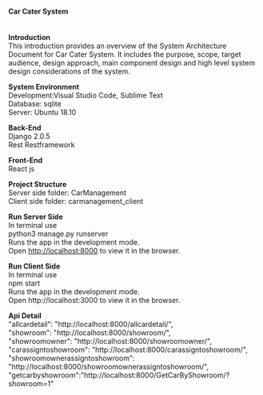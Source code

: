 <h4><b>Car Cater System</b></h4><br>
<b>Introduction</b><br>
This  introduction  provides  an  overview  of  the System  Architecture  Document for Car Cater System.  It  includes  the  purpose,  scope,  target  audience, design approach, main component design and high level system design considerations of the system.

<b>System Environment</b><br>
Development:Visual Studio Code, Sublime Text<br>
Database: sqlite<br>
Server: Ubuntu 18.10<br>

<b>Back-End</b><br>
Django 2.0.5<br>
Rest Restframework<br>

<b>Front-End</b><br>
React js<br>

<b>Project Structure</b><br>
Server side folder: CarManagement<br>
Client side folder: carmanagement_client<br>

<b>Run Server Side</b><br>
In terminal use<br>
python3 manage.py runserver<br>
Runs the app in the development mode.<br>
Open [http://localhost:8000](http://localhost:8000) to view it in the browser.


<b>Run Client Side</b><br>
In terminal use<br>
npm start<br>
Runs the app in the development mode.<br>
Open http://localhost:3000 to view it in the browser.

<b>Api Detail</b><br>
"allcardetail": "http://localhost:8000/allcardetail/",<br>
"showroom": "http://localhost:8000/showroom/",<br>
"showroomowner": "http://localhost:8000/showroomowner/",<br>
"carassigntoshowroom": "http://localhost:8000/carassigntoshowroom/",<br>
"showroomownerassigntoshowroom": "http://localhost:8000/showroomownerassigntoshowroom/",<br>
"getcarbyshowroom":"http://localhost:8000/GetCarByShowroom/?showroom=1"<br>
